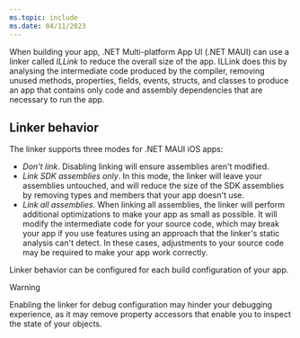 ```yaml
---
ms.topic: include
ms.date: 04/11/2023
---
```


When building your app, .NET Multi-platform App UI (.NET MAUI) can use a linker called *ILLink* to reduce the overall size of the app. ILLink does this by analysing the intermediate code produced by the compiler, removing unused methods, properties, fields, events, structs, and classes to produce an app that contains only code and assembly dependencies that are necessary to run the app.

## Linker behavior

The linker supports three modes for .NET MAUI iOS apps:

- *Don't link*. Disabling linking will ensure assemblies aren't modified.
- *Link SDK assemblies only*. In this mode, the linker will leave your assemblies untouched, and will reduce the size of the SDK assemblies by removing types and members that your app doesn't use.
- *Link all assemblies*. When linking all assemblies, the linker will perform additional optimizations to make your app as small as possible. It will modify the intermediate code for your source code, which may break your app if you use features using an approach that the linker's static analysis can't detect. In these cases, adjustments to your source code may be required to make your app work correctly.

Linker behavior can be configured for each build configuration of your app.

> [!WARNING]
> Enabling the linker for debug configuration may hinder your debugging experience, as it may remove property accessors that enable you to inspect the state of your objects.
